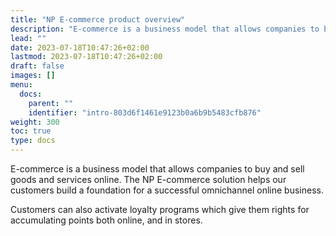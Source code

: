 ```yaml
---
title: "NP E-commerce product overview"
description: "E-commerce is a business model that allows companies to buy and sell goods and services online. The NP E-commerce solution helps our customers build a foundation for a successful omnichannel online business."
lead: ""
date: 2023-07-18T10:47:26+02:00
lastmod: 2023-07-18T10:47:26+02:00
draft: false
images: []
menu:
  docs:
    parent: ""
    identifier: "intro-803d6f1461e9123b0a6b9b5483cfb876"
weight: 300
toc: true
type: docs
---
```


E-commerce is a business model that allows companies to buy and sell goods and services online. The NP E-commerce solution helps our customers build a foundation for a successful omnichannel online business.

Customers can also activate loyalty programs which give them rights for accumulating points both online, and in stores. 